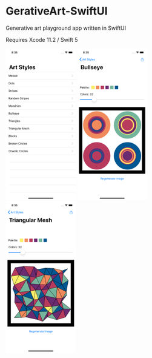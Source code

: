 # GerativeArt-SwiftUI
Generative art playground app written in SwiftUI

Requires Xcode 11.2 / Swift 5

<img src="screen1.png?raw=true" height=400px /> <img src="screen2.png?raw=true" height=400px /> <img src="screen3.png?raw=true" height=400px />
